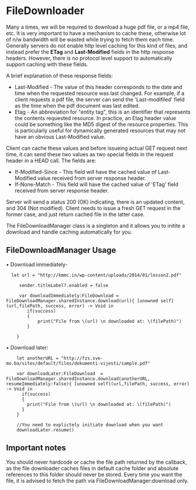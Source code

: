 # FileDownloader
Many a times, we will be required to download a huge pdf file, or a mp4 file, etc. It is very important to have a mechanism to cache 
these, otherwise lot of n/w bandwidth will be wasted while trying to fetch them each time. Generally servers do not enable http level
caching for this kind of files, and instead prefer the **ETag** and **Last-Modified** fields in the http response headers. However, there is no protocol level support to automatically support caching with these fields. 


A brief explanation of these response fields:


* Last-Modified - The value of this header corresponds to the date and time when the requested resource was last changed. For example, if a client requests a pdf file, the server can send the 'Last-modifiled' field as the time when the pdf document was last edited.
* Etag - An abbreviation for "entity tag", this is an identifier that represents the contents requested resource. In practice, an Etag header value could be something like the MD5 digest of the resource properties. This is particularly useful for dynamically generated resources that may not have an obvious Last-Modified value.

Client can cache these values and before issueing actual GET request next time, it can send these two values as two special fields in the request header in a HEAD call. The fields are:
* If-Modified-Since  - This field will have the cached value of Last-Modified value received from server response header.
* If-None-Match  - This field will have the cached value of 'ETag' field received from server response header.

Server will send a status 200 (OK) indicating, there is an updated content, and 304 (Not modified). Client needs to issue a fresh GET request in the former case, and just return cached file in the latter case.



The FileDownloadManager class is a singleton and it allows you to initite a download and handle caching automatically for you.

## FileDownloadManager Usage

• Download immediately-
```
  let url = "http://kmmc.in/wp-content/uploads/2014/01/lesson2.pdf"

     sender.titleLabel?.enabled = false

     var downloadImmediately:FileDownload = FileDownloadManager.sharedInstance.download(url){ [unowned self](url,filePath, success, error) -> Void in
        if(success)
        {
            print("File from \(url) \n downloaded at: \(filePath)")
        }

    }
```
• Download later:
```
    let anotherURL = "http://fzs.sve-mo.ba/sites/default/files/dokumenti-vijesti/sample.pdf"

    var downloadLater:FileDownload  = FileDownloadManager.sharedInstance.download(anotherURL, resumeImmediately:false){ [unowned self](url,filePath, success, error) -> Void in
      if(success)
      {
        print("File from \(url) \n downloaded at: \(filePath)")
      }
    }

    //You need to explictely initiate download when you want
    downloadLater.resume()
   ``` 

## Important notes
You should never hardcode or cache the file path returned by the callback, as the file downloader caches files in default cache folder and absolute references to this folder should never be stored.  Every time you want the file, it is advised to fetch the path via FileDownloadManager:download  only. 

